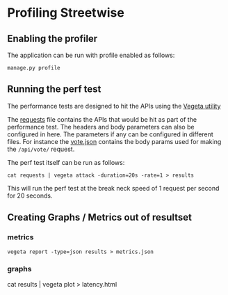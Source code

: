 # Profiling Streetwise

## Enabling the profiler
The application can be run with profile enabled as follows:
```shell
manage.py profile
```

## Running the perf test
The performance tests are designed to hit the APIs using the [Vegeta utility](https://github.com/tsenart/vegeta)

The [requests](./requests) file contains the APIs that would be hit as part of the performance test. The headers and body parameters can also be configured in here. The parameters if any can be configured in different files. For instance the [vote.json](./vote.json) contains the body params used for making the `/api/vote/` request.

The perf test itself can be run as follows:
```
cat requests | vegeta attack -duration=20s -rate=1 > results
```
This will run the perf test at the break neck speed of 1 request per second for 20 seconds.

## Creating Graphs / Metrics out of resultset
### metrics
```
vegeta report -type=json results > metrics.json
```
### graphs
cat results | vegeta plot > latency.html
```
